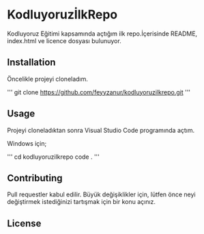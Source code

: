 # KodluyoruzİlkRepo
Kodluyoruz Eğitimi kapsamında açtığım ilk repo.İçerisinde README, index.html ve licence dosyası bulunuyor.

## Installation
Öncelikle projeyi cloneladım.

'''
git clone https://github.com/feyyzanur/kodluyoruzilkrepo.git
'''
## Usage
Projeyi cloneladıktan sonra Visual Studio Code programında açtım.

Windows için;

'''
cd kodluyoruzilkrepo
code .
'''

## Contributing
Pull requestler kabul edilir. Büyük değişiklikler için, lütfen önce neyi değiştirmek istediğinizi tartışmak için bir konu açınız.

## License

